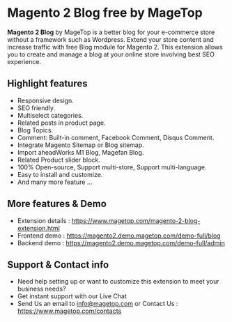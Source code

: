# Magento 2 Blog free by MageTop

**Magento 2 Blog** by MageTop is a better blog for your e-commerce store without a framework such as Wordpress. Extend your store content and increase traffic with free Blog module for Magento 2. This extension allows you to create and manage a blog at your online store involving best SEO experience.


## Highlight features

- Responsive design.
- SEO friendly.
- Multiselect categories.
- Related posts in product page.
- Blog Topics.
- Comment: Built-in comment, Facebook Comment, Disqus Comment.
- Integrate Magento Sitemap or Blog sitemap.
- Import aheadWorks M1 Blog, Magefan Blog.
- Related Product slider block.
- 100% Open-source, Support multi-store, Support multi-language.
- Easy to install and customize.
- And many more feature ...

## More features & Demo

- Extension details : https://www.magetop.com/magento-2-blog-extension.html
- Frontend demo : https://magento2.demo.magetop.com/demo-full/blog
- Backend demo : https://magento2.demo.magetop.com/demo-full/admin

## Support & Contact info

- Need help setting up or want to customize this extension to meet your business needs? 
- Get instant support with our Live Chat
- Send Us an email to info@magetop.com or Contact Us : https://www.magetop.com/contacts
